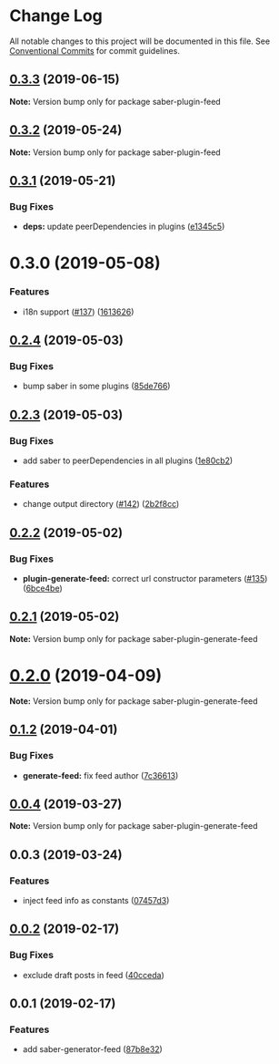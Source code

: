 # Change Log

All notable changes to this project will be documented in this file.
See [Conventional Commits](https://conventionalcommits.org) for commit guidelines.

## [0.3.3](https://github.com/saberland/saber/compare/saber-plugin-feed@0.3.2...saber-plugin-feed@0.3.3) (2019-06-15)

**Note:** Version bump only for package saber-plugin-feed

## [0.3.2](https://github.com/saberland/saber/compare/saber-plugin-feed@0.3.1...saber-plugin-feed@0.3.2) (2019-05-24)

**Note:** Version bump only for package saber-plugin-feed

## [0.3.1](https://github.com/egoist/saber/compare/saber-plugin-feed@0.3.0...saber-plugin-feed@0.3.1) (2019-05-21)

### Bug Fixes

- **deps:** update peerDependencies in plugins ([e1345c5](https://github.com/egoist/saber/commit/e1345c5))

# 0.3.0 (2019-05-08)

### Features

- i18n support ([#137](https://github.com/egoist/saber/issues/137)) ([1613626](https://github.com/egoist/saber/commit/1613626))

## [0.2.4](https://github.com/egoist/saber/compare/saber-plugin-generate-feed@0.2.3...saber-plugin-generate-feed@0.2.4) (2019-05-03)

### Bug Fixes

- bump saber in some plugins ([85de766](https://github.com/egoist/saber/commit/85de766))

## [0.2.3](https://github.com/egoist/saber/compare/saber-plugin-generate-feed@0.2.2...saber-plugin-generate-feed@0.2.3) (2019-05-03)

### Bug Fixes

- add saber to peerDependencies in all plugins ([1e80cb2](https://github.com/egoist/saber/commit/1e80cb2))

### Features

- change output directory ([#142](https://github.com/egoist/saber/issues/142)) ([2b2f8cc](https://github.com/egoist/saber/commit/2b2f8cc))

## [0.2.2](https://github.com/egoist/saber/compare/saber-plugin-generate-feed@0.2.1...saber-plugin-generate-feed@0.2.2) (2019-05-02)

### Bug Fixes

- **plugin-generate-feed:** correct url constructor parameters ([#135](https://github.com/egoist/saber/issues/135)) ([6bce4be](https://github.com/egoist/saber/commit/6bce4be))

## [0.2.1](https://github.com/egoist/saber/compare/saber-plugin-generate-feed@0.2.0...saber-plugin-generate-feed@0.2.1) (2019-05-02)

**Note:** Version bump only for package saber-plugin-generate-feed

# [0.2.0](https://github.com/egoist/saber/compare/saber-plugin-generate-feed@0.1.2...saber-plugin-generate-feed@0.2.0) (2019-04-09)

**Note:** Version bump only for package saber-plugin-generate-feed

## [0.1.2](https://github.com/egoist/saber/compare/saber-plugin-generate-feed@0.1.1...saber-plugin-generate-feed@0.1.2) (2019-04-01)

### Bug Fixes

- **generate-feed:** fix feed author ([7c36613](https://github.com/egoist/saber/commit/7c36613))

## [0.0.4](https://github.com/egoist/saber/compare/saber-plugin-generate-feed@0.0.3...saber-plugin-generate-feed@0.0.4) (2019-03-27)

**Note:** Version bump only for package saber-plugin-generate-feed

## 0.0.3 (2019-03-24)

### Features

- inject feed info as constants ([07457d3](https://github.com/egoist/saber/commit/07457d3))

## [0.0.2](https://github.com/egoist/saber/compare/saber-generator-feed@0.0.1...saber-generator-feed@0.0.2) (2019-02-17)

### Bug Fixes

- exclude draft posts in feed ([40cceda](https://github.com/egoist/saber/commit/40cceda))

## 0.0.1 (2019-02-17)

### Features

- add saber-generator-feed ([87b8e32](https://github.com/egoist/saber/commit/87b8e32))
